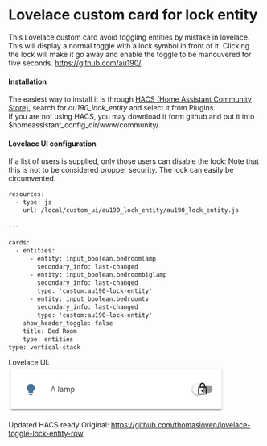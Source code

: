 # Lovelace custom card for lock entity

This Lovelace custom card avoid toggling entities by mistake in lovelace.
This will display a normal toggle with a lock symbol in front of it.
Clicking the lock will make it go away and enable the toggle to be manouvered for five seconds.
https://github.com/au190/


#### Installation
The easiest way to install it is through [HACS (Home Assistant Community Store)](https://custom-components.github.io/hacs/),
search for <i>au190_lock_entity</i> and select it from Plugins.<br />
If you are not using HACS, you may download it form github and put it into $homeassistant_config_dir/www/community/.<br />

#### Lovelace UI configuration
If a list of users is supplied, only those users can disable the lock:
Note that this is not to be considered propper security. The lock can easily be circumvented.

```
resources:
  - type: js
    url: /local/custom_ui/au190_lock_entity/au190_lock_entity.js

---

cards:
  - entities:
      - entity: input_boolean.bedroomlamp
        secondary_info: last-changed
      - entity: input_boolean.bedroombiglamp
        secondary_info: last-changed
        type: 'custom:au190-lock-entity'
      - entity: input_boolean.bedroomtv
        secondary_info: last-changed
        type: 'custom:au190-lock-entity'
    show_header_toggle: false
    title: Bed Room
    type: entities
type: vertical-stack

```

Lovelace UI:<br />
<img src='https://raw.githubusercontent.com/au190/au190_lock_entity/master/1.png'/>



Updated HACS ready
Original: https://github.com/thomasloven/lovelace-toggle-lock-entity-row


